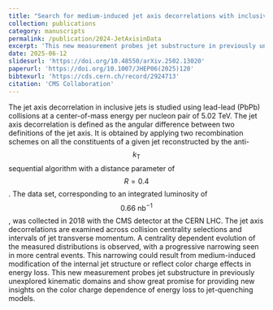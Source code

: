 ```yaml
---
title: "Search for medium-induced jet axis decorrelations with inclusive jets from PbPb collisions at LHC $$\sqrt{s_{NN}} = 5.02~\text{TeV}$$"
collection: publications
category: manuscripts
permalink: /publication/2024-JetAxisinData
excerpt: 'This new measurement probes jet substructure in previously unexplored kinematic domains and show great promise for providing new insights on the color charge dependence of energy loss to jet-quenching models'
date: 2025-06-12
slidesurl: 'https://doi.org/10.48550/arXiv.2502.13020'
paperurl: 'https://doi.org/10.1007/JHEP06(2025)120'
bibtexurl: 'https://cds.cern.ch/record/2924713'
citation: 'CMS Collaboration'
---
```

The jet axis decorrelation in inclusive jets is studied using lead-lead (PbPb) collisions at a center-of-mass energy per nucleon pair of 5.02 TeV. The jet axis decorrelation is defined as the angular difference between two definitions of the jet axis. It is obtained by applying two recombination schemes on all the constituents of a given jet reconstructed by the anti-$$k_{\text{T}}$$ sequential algorithm with a distance parameter of $$R = 0.4$$. The data set, corresponding to an integrated luminosity of $$0.66~\mathrm{nb}^{-1}$$, was collected in 2018 with the CMS detector at the CERN LHC. The jet axis decorrelations are examined across collision centrality selections and intervals of jet transverse momentum. A centrality dependent evolution of the measured distributions is observed, with a progressive narrowing seen in more central events. This narrowing could result from medium-induced modification of the internal jet structure or reflect color charge effects in energy loss. This new measurement probes jet substructure in previously unexplored kinematic domains and show great promise for providing new insights on the color charge dependence of energy loss to jet-quenching models.
